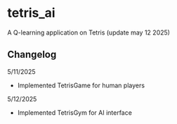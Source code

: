 # tetris_ai

A Q-learning application on Tetris (update may 12 2025)

## Changelog
5/11/2025
- Implemented TetrisGame for human players

5/12/2025
- Implemented TetrisGym for AI interface